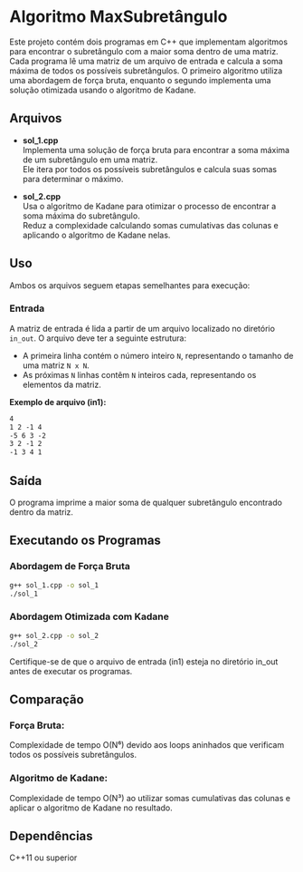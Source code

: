 # Algoritmo MaxSubretângulo

Este projeto contém dois programas em C++ que implementam algoritmos para encontrar o subretângulo com a maior soma dentro de uma matriz. Cada programa lê uma matriz de um arquivo de entrada e calcula a soma máxima de todos os possíveis subretângulos. O primeiro algoritmo utiliza uma abordagem de força bruta, enquanto o segundo implementa uma solução otimizada usando o algoritmo de Kadane.

## Arquivos

- **sol_1.cpp**  
  Implementa uma solução de força bruta para encontrar a soma máxima de um subretângulo em uma matriz.  
  Ele itera por todos os possíveis subretângulos e calcula suas somas para determinar o máximo.

- **sol_2.cpp**  
  Usa o algoritmo de Kadane para otimizar o processo de encontrar a soma máxima do subretângulo.  
  Reduz a complexidade calculando somas cumulativas das colunas e aplicando o algoritmo de Kadane nelas.

## Uso

Ambos os arquivos seguem etapas semelhantes para execução:

### Entrada

A matriz de entrada é lida a partir de um arquivo localizado no diretório `in_out`. O arquivo deve ter a seguinte estrutura:

- A primeira linha contém o número inteiro `N`, representando o tamanho de uma matriz `N x N`.
- As próximas `N` linhas contêm `N` inteiros cada, representando os elementos da matriz.

**Exemplo de arquivo (in1):**

```txt
4
1 2 -1 4
-5 6 3 -2
3 2 -1 2
-1 3 4 1
```

## Saída

O programa imprime a maior soma de qualquer subretângulo encontrado dentro da matriz.

## Executando os Programas

### Abordagem de Força Bruta

```bash
g++ sol_1.cpp -o sol_1
./sol_1
```

### Abordagem Otimizada com Kadane

```bash
g++ sol_2.cpp -o sol_2
./sol_2
```

Certifique-se de que o arquivo de entrada (in1) esteja no diretório in_out antes de executar os programas.

## Comparação

### Força Bruta:

Complexidade de tempo O(N⁶) devido aos loops aninhados que verificam todos os possíveis subretângulos.

### Algoritmo de Kadane:

Complexidade de tempo O(N³) ao utilizar somas cumulativas das colunas e aplicar o algoritmo de Kadane no resultado.

## Dependências

C++11 ou superior
